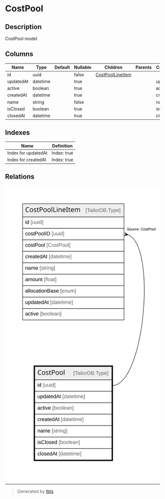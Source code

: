 # CostPool

## Description

CostPool model

## Columns

| Name | Type | Default | Nullable | Children | Parents | Comment |
| ---- | ---- | ------- | -------- | -------- | ------- | ------- |
| id | uuid |  | false | [CostPoolLineItem](CostPoolLineItem.md) |  |  |
| updatedAt | datetime |  | true |  |  | updatedAt |
| active | boolean |  | true |  |  | active |
| createdAt | datetime |  | true |  |  | createdAt |
| name | string |  | false |  |  | name |
| isClosed | boolean |  | true |  |  | isClosed |
| closedAt | datetime |  | true |  |  | closedAt |

## Indexes

| Name | Definition |
| ---- | ---------- |
| Index for updatedAt | Index: true |
| Index for createdAt | Index: true |

## Relations

![er](CostPool.svg)

---

> Generated by [tbls](https://github.com/k1LoW/tbls)
